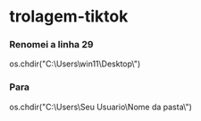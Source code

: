 # trolagem-tiktok

### Renomei a linha 29
os.chdir("C:\\Users\\win11\\Desktop\\")

### Para<br>
os.chdir("C:\\Users\\Seu Usuario\\Nome da pasta\\")
